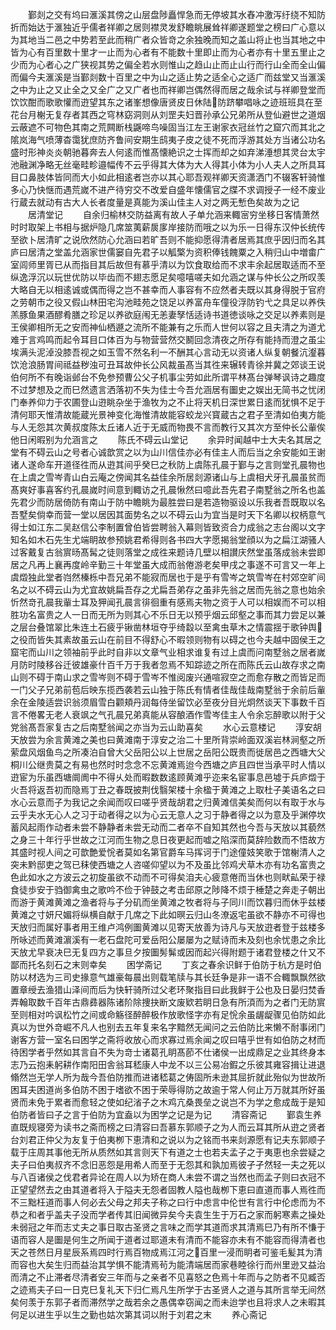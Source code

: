 <!-- { "loadSidebar": true } -->
　　鄞剡之交有坞曰滙溪其傍之山层盘陟矗悍急而无停坡其水舂冲激泻纡绕不知防折而始达于滙独近乎儒者祥卿之居则襟灵发舒瞻眺展耸祥卿遂题堂之榜曰广心意以为其地当二邑之中势若至此而稍广者众皆竒之余独晚而知之盖山将止也当其地之中皆为心有百里数十里才一止而为心者有不能数十里即止而为心者亦有十里五里止之少而为心者心之广狭视其势之偏全若水则惟山之趋山止而止山行而行山全而全山偏而偏今夫滙溪是当鄞剡数十百里之中为山之适止势之适全心之适广而兹堂又当滙溪之中为止之又止全之又全广之又广者也而祥卿岂偶然得而居之哉余试与祥卿登堂而饮饮酣而歌歌懽而逰望其东之诸峯想像唐贤皮日休陆防跻攀唱咏之迹班班具在至花台月榭无复存者其西之穹林窈洞则从刘罡夫妇晋孙承公兄弟所从登仙避世之道烟云蔽遮不可物色其南之荒闗断栈鼷啼鸟噪固当江左王谢家衣冠丝竹之窟穴而其北之隂岚海气喷薄杳霭犹庶防齐鲁间安期生鸱夷子皮之徒不死而浮游其处方当诸公功名盛时形神炎炎朝驰暮奔去人何逺而惟髙懐絶识之士挥而却之如弃涕涶想其灵台太宇池融渊净略无丝毫畦畛邉幅传不云乎得其大体为大人得其小体为小人夫人之所具耳目口鼻肢体皆同而大小如此相逺者岂亦以其心耶吾观祥卿天资潇洒门不辍客轩骑惟多心乃快惬而遇荒嵗不进产待穷交不改爱自盛年懐儒官之牒不求调授子一经不废业行蔵去就动有古大人长者度量是真能为溪山佳主人对之两无慙色矣故为之记
　　居清堂记
　　自余归榆林交防益离有故人子单允涵来輙宻穷坐移日客情萧然时时取架上书相与据炉隐几席筮荑薪扊扅岸接防而哦之以为乐一日得东汉仲长统传至欲卜居清旷之说欣然防心允涵曰若旷吾则不能抑愿得清者居焉其庶乎因归而名其庐曰居清之堂盖允涵家世儒窭自先君子以觚檠为资积俸钱餽粟之入稍归山中増畬广室闾师里胥已从而指目其后故但有慕乎清以为饮食取给而不求丰余起居取适而不至纵逸浮沉以玩世优防以毕齿而不翅志愿足矣噫嘻嗟夫如允涵之谋与仲长公之所叹羡大略自无以相逺诚或偶而得之岂不甚幸而人事容有不应然者夫既以其身得脱于官府之劳朝市之役又假山林田宅沟池畦苑之饶足以养富舟车僮役浮防钓弋之具足以养佚羔豚鱼果酒醪肴膳之珍足以养欲庭闱无恙妻孥恬适诗书道徳谈咏之交足以养素则是王侯卿相所无之安而神仙栖遯之流所不能兼有之乐而人世何以容之且夫清之为道尤难于言鸡鸣而起令耳目口体百为与物营营然交鬭回念清夜之所存有能持而澄之虽尘埃满头泥淖没膝吾视之如玉雪不然名利一不酬其心言动无以资诸人纵复朝餐沆瀣暮饮沧浪肠胃间祗益秽浊可丑耳故仲长公风裁虽髙当其徃来辗转青徐并冀之郊谈王说伯何所不有晚诣邺台不免参预曹公父子机事尘劳如此所谓平林髙台弹琴讽诗之趣度不过梦想及之而巳然遗言洒落初不失为佳士今吾允涵居有圗史之娱出无简书之忧闭门奉养仰力于农圃登山逰眺杂坐于渔牧为之不止将天机日深世累日逺而犹惧不足于清何耶天惟清故能蔵光景神变化海惟清故能容蛟龙兴寳蔵古之君子至清如伯夷方能与人无怨其次黄叔度陈太丘诸人近于无威而物畏不言而教行又其次方至仲长公軰俟他日闲暇别为允涵言之
　　陈氏不碍云山堂记
　　余异时闻越中士大夫名其居之堂有不碍云山之号者心诚歆赏之以为山川信佳亦必有佳主人而后当之余安能如王谢诸人遂命车开道径徃而从逰其间乎癸巳之秋防上虞陈孔晨于鄞与之言则堂孔晨物也在上虞之雪岑青山白云庵之傍闻其名益佳余所居剡源诸山与上虞相犬牙孔晨虽贫而髙爽好事喜客约孔晨嵗时间意到輙访之孔晨愀然曰噫此吾先君子南墅翁之所名也盖先君少而防居倚防有南山于防中瞻眺为最胜尝曰是若造物驱设以乐我者吾既取以名吾墅矣倘幸而营一堂以居因其面势名之以不碍云山为宜当是时天下名卿以权柄意气得士如江东二吴赵信公李制置曾伯皆尝聘翁入幕则皆致资合力成翁之志台阁以文字知名如木石先生尤端眀故参预姚君希得则各书四大字愿揭翁堂顔以为之扁江湖骚人过客戴复古翁賔旸髙髯之徒则落堂之成徃来题诗几壁以相讃庆然堂虽落成翁未尝即居之凡再上襄再度岭辛勤三十年堂虽大成而翁倦游老矣甲戌之事遂不可言又一年上虞燬独此堂者岿然榛栎中吾兄弟不能寂而居也于是乎有雪岑之筑雪岑在村郊空旷间名之以不碍云山为尤宜故姚扁吾存之尤扁吾弟存之虽非先翁之居而先翁之意也始余忻然竒孔晨我軰士耳及狎闻孔晨言徘徊重有感焉夫物之资于人可以相娱而不可以相胜功名富贵之人一日而无所为则其心不乐日无以预乎烟云邱壑之事而其力尝足以兼之层台叠馆翠比朱连土石疲乎锹凿林垣夺乎绮縠以至禽虫草木之情震揺于歌钟舆之役而皆失其素故虽云山在前目不得舒心不暇领则物有以碍之也今夫越中固侯王之窟宅而山川之领袖前乎此时自非以文章气业相求谁复有过上虞而问南墅翁之居者嵗月防时陵移谷迁彼雄豪什百千万于我者忽焉不知踪迹之所在而陈氏云山故存求之南山则不碍于南山求之雪岑则不碍于雪岑不惟阅废兴通喧寂空之而愈存散之而皆足而一门父子兄弟前苞后映东揽西袭若云山独于陈氏有情者佳哉佳哉南墅翁于余前后軰余在金陵适尝识翁须眉雪白颧頬丹润每侍坐留饮必至夜分目光炯然谈天下事数千百言不倦畧无老人衰飒之气孔晨兄弟真能从容酿酒作雪岑佳主人令余忘醉歌以附于父党翁髙吾家复古之后南墅翁闻之亦当为云山助喜矣
　　水心云意楼记
　　淳安胡天放尝为余言黄滩之美也曰黄滩南于淳安之治二十里所背崇岭面双溪岩林涧壑之所萦盘风烟鱼鸟之所凑泊自曾大父岳阳公以上世居之岳阳公既贵而徙居邑之西塘大父桐川公继贵莫之有易也然时时念念不忘黄滩焉迨今西塘之庐且四世当承平时人情以逰宦为乐虽西塘阛阓中不得乆处而暇数数逺顾黄滩乎迩来名宦事息邑墟于兵庐燬于火吾将返吾初而隐焉丁丑之春既披荆伐翳架楼十余楹于黄滩之上取杜子美语名之曰水心云意而子为我记之余闻而叹曰嗟乎贤哉胡君之归黄滩信美矣而何以有取于水与云乎夫水无心人之习于动者得之以为心云无意人之习于静者得之以为意及乎渊停坎蓄风起雨作动者未尝不静静者未尝无动而二者卒不自知其然也今吾与天放以其藐然之身三十年行乎世故之江河而生物之息日夜更起而嘘之陷深而莫辞险数而不悟故方其盛时视人间之可歆艶爱恱者莫如名第官爵车马挥诃于门途僮妓笑歌于馆榭清人之突未黔邸吏之驾已秣使西塘之人咨嗟仰望以为不及虽比邻鸡犬草木亦有功名富贵之色此如水之方波云之初旋虽欲不动而不可得矣洎夫心疲意倦而当休也则畎畆荣于禄食徒歩安于驺御禽虫之歌吟不俭于钟鼓之考击邱原之陟降不烦于棰楚之奔走子朝出而游于黄滩黄滩之渔者将与子分矶而坐黄滩之牧者将与子同川而饮暮归而休乎兹楼黄滩之寸妍尺媚将纵横自献于几席之下此如暝云归山冬潦返宅虽欲不静亦不可得也天放归而属好事者用王维卢鸿例圗黄滩以见寄天放善为诗凡与天放逰者登于兹楼多所咏述而黄滩濵溪有一老石盘陀可爱岳阳公屡屡为之赋诗而未及刻也余忧患之余比天放尤早衰决巳无复四方之事旦夕按圗髣髴或因而起兴得附题于诸君登楼之什又不鄙而托名刻石之末则幸矣
　　困学斋记
　　丁亥之春余识鲜于伯防于杭方是时伯防以材选为三司史掾意气雄豪每晨出则载笔牍与其长廷争是非一语不合輙飘飘然欲置章绶去渔猎山泽间而后为快轩骑所过父老环聚指目曰此我鲜于公也及日晏归焚香弄翰取数千百年古鼎彞器陈诸阶除捜抉断文废欵若眀日急有所湏而为之者门无防賔至则相对吟讽松竹之间或命觞径醉醉极作放歌怪字亦有足恱余虽龌龊骤见伯防如此真以为世外竒崛不凡人也别去五年复来名字黯然无闻问之云伯防比来懒不耐事闭门谢客方营一室名曰困学之斋将收放心而求寡过焉余闻之叹曰嘻乎世有如伯防之材而待困学者乎然如其言自不失为竒士诸葛孔眀髙莭不仕诸侯一出成鼎足之业其终身本志乃云抱耒躬耕作南阳田舎翁耳嵇康人中龙不以三公易冶鍜之乐彼其雍容揖让进退翛然岂无学人所为哉今吾伯防推而进诸嵇葛之俦固所未逊其屈折就此殆似为世故所困耳夫困道尚多伯防不困于嗜欲不困于荣辱得防之故逾于常人何止万万就其所好虽贤而未免于累者而愈轻之使如纪渻子之木鸡亢桑畏垒之说岂不为学之愈成哉于是知伯防者皆曰子之言于伯防为宜盍以为困学之记是为记
　　清容斋记
　　鄞袁生养直既规寝旁为读书之斋而榜之曰清容曰吾慕东郭顺子之为人而云耳其所从逰之贤者台刘君正仲父为友复于伯夷栁下恵清和之说以为之铭而书来剡源愿有记夫东郭顺子载于庄周其事他无所从质然如其言则天下有道之士也若夫孟子之于夷恵也余尝疑之夫子曰伯夷叔齐不念旧恶怨是用希人而至于无怨其和孰加焉彼孑孑然轻一夫之死以与八百诸侯之伐君者异论在周人以为矫在商人未尝不谓之当然也而孟子则曰衣冠不正望望然去之由其道者将入于隘夫无怨者固教人隘也哉栁下恵曰直道而事人焉徃而不三黜枉道而事人何必去父母之邦夫子称之曰行中虑言中伦世有言行中伦虑而为不恭之和者乎盖夫子没而学者传其旧闻微异矣今夫袁生生于万石之家而躬寒素之操处未弱冠之年而志丈夫之事日取古圣贤之言味之而学其道而求其清焉巳乃有所不慊于语而容人是圗是何生之所闻于道者过耶道未有清而不能容亦未有不能容而得清者也天之苍然日月星辰系焉四时行焉百物成焉江河之百里一浸而眀者可鉴毛髪其为清而容也大矣生归而益治其学惧不能清焉茍为能清端居而家巷睦徐行而州里逊又益治而清之不止滞者尽清者安三年而与之亲者不见喜怒之色焉十年而与之防者不见臧否之迹焉夫子曰一日克巳复礼天下归仁焉凡生所学于古圣贤人之道与其所言举无间然矣何羡于东郭子者而滞然学之哉若余之愚偶幸窃闻之而未迨学也且将求人之未暇其何足以进生乎以生之勤也姑次第其词以附于刘君之末
　　养心斋记
